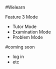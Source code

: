 #Welearn

Feature 3 Mode
- Tutor Mode
- Examination Mode
- Problem Mode

#coming soon
- log in
- etc
